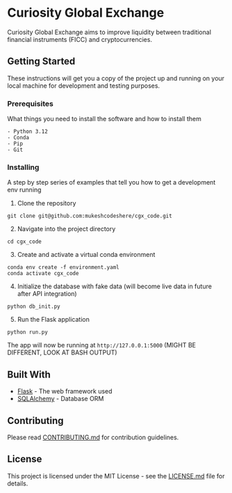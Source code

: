 # Curiosity Global Exchange

Curiosity Global Exchange aims to improve liquidity between traditional financial instruments (FICC) and cryptocurrencies. 

## Getting Started

These instructions will get you a copy of the project up and running on your local machine for development and testing purposes.

### Prerequisites

What things you need to install the software and how to install them

```
- Python 3.12
- Conda
- Pip
- Git
```

### Installing

A step by step series of examples that tell you how to get a development env running

1. Clone the repository

```
git clone git@github.com:mukeshcodeshere/cgx_code.git
```

2. Navigate into the project directory

```
cd cgx_code
```

3. Create and activate a virtual conda environment

```
conda env create -f environment.yaml
conda activate cgx_code
```

4. Initialize the database with fake data (will become live data in future after API integration)

``` 
python db_init.py
```

5. Run the Flask application

```
python run.py
```

The app will now be running at `http://127.0.0.1:5000` (MIGHT BE DIFFERENT, LOOK AT BASH OUTPUT)

## Built With

- [Flask](https://flask.palletsprojects.com/) - The web framework used
- [SQLAlchemy](https://www.sqlalchemy.org/) - Database ORM  

## Contributing

Please read [CONTRIBUTING.md](CONTRIBUTING.md) for contribution guidelines.

## License

This project is licensed under the MIT License - see the [LICENSE.md](LICENSE.md) file for details.